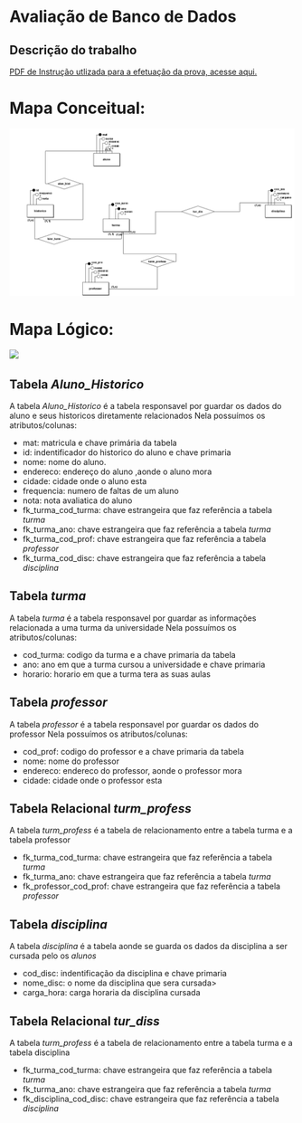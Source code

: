 # Avaliação de Banco de Dados
## Descrição do trabalho

[PDF de Instrução utlizada para a efetuação da prova, acesse aqui.](AtividadeAvaliativa.pdf) 

# Mapa Conceitual:
![](Conceitual_1.png)

# Mapa Lógico:
![](Lógico_1.png)

<h2>Tabela <i>Aluno_Historico</i></h2>
A tabela <i>Aluno_Historico</i> é a tabela responsavel por guardar os dados do aluno e seus historicos diretamente relacionados
Nela possuímos os atributos/colunas:
<ul>
  <li>mat: matricula e chave primária da tabela</li>
  <li>id: indentificador do historico do aluno e chave primaria</li>
  <li>nome: nome do aluno.</li>
  <li>endereco: endereço do aluno ,aonde o aluno mora</li>
  <li>cidade: cidade onde o aluno esta</li>
  <li>frequencia: numero de faltas de um aluno </li>
  <li>nota: nota avaliatica do aluno</li>
  <li>fk_turma_cod_turma: chave estrangeira que faz referência a tabela <i>turma</i></li>
  <li>fk_turma_ano: chave estrangeira que faz referência a tabela <i>turma</i></li>
  <li>fk_turma_cod_prof: chave estrangeira que faz referência a tabela <i>professor</i></li>
  <li>fk_turma_cod_disc: chave estrangeira que faz referência a tabela <i>disciplina</i></li>
</ul>

<h2>Tabela <i>turma</i></h2>
A tabela <i>turma</i> é a tabela responsavel por guardar as informações relacionada a uma turma da universidade
Nela possuímos os atributos/colunas:
<ul>
  <li>cod_turma: codigo da turma e a chave primaria da tabela</li>
  <li>ano: ano em que a turma cursou a universidade e chave primaria</li>
  <li>horario: horario em que a turma tera as suas aulas</li>
</ul>

<h2>Tabela <i>professor</i></h2>
A tabela <i>professor</i> é a tabela responsavel por guardar os dados do professor 
Nela possuímos os atributos/colunas:
<ul>
  <li>cod_prof: codigo do professor e a chave primaria da tabela</li>
  <li>nome: nome do professor</li>
  <li>endereco: endereco do professor, aonde o professor mora</li>
  <li>cidade: cidade onde o professor esta</li>
  
</ul>

<h2>Tabela Relacional <i>turm_profess</i></h2>
A tabela <i>turm_profess</i> é a tabela de relacionamento entre a tabela turma e a tabela professor
<ul>
   <li>fk_turma_cod_turma: chave estrangeira que faz referência a tabela <i>turma</i>      </li>
  <li>fk_turma_ano: chave estrangeira que faz referência a tabela <i>turma</i></li>
  <li>fk_professor_cod_prof: chave estrangeira que faz referência a tabela <i>professor</i></li>
</ul>

<h2>Tabela <i>disciplina</i></h2>
A tabela <i>disciplina</i> é a tabela aonde se guarda os dados da disciplina a ser cursada pelo os <i>alunos</i>
<ul>
   <li>cod_disc: indentificação da disciplina e chave primaria </li>
  <li>nome_disc: o nome da disciplina que sera cursada></li>
  <li>carga_hora: carga horaria da disciplina cursada</li>
</ul>

<h2>Tabela Relacional <i>tur_diss</i></h2>
A tabela <i>turm_profess</i> é a tabela de relacionamento entre a tabela turma e a tabela disciplina
<ul>
   <li>fk_turma_cod_turma: chave estrangeira que faz referência a tabela <i>turma</i>      </li>
  <li>fk_turma_ano: chave estrangeira que faz referência a tabela <i>turma</i></li>
  <li>fk_disciplina_cod_disc: chave estrangeira que faz referência a tabela <i>disciplina</i></li>
</ul>



